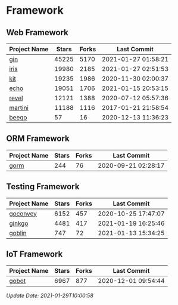 # Framework

## Web Framework
| Project Name | Stars | Forks | Last Commit |
| ------------ | ----- | ----- | ----------- |
| [gin](https://github.com/gin-gonic/gin) | 45225 | 5170 | 2021-01-27 01:58:21 |
| [iris](https://github.com/kataras/iris) | 19980 | 2185 | 2021-01-27 02:51:53 |
| [kit](https://github.com/go-kit/kit) | 19235 | 1986 | 2020-11-30 02:00:37 |
| [echo](https://github.com/labstack/echo) | 19051 | 1706 | 2021-01-15 20:53:15 |
| [revel](https://github.com/revel/revel) | 12121 | 1388 | 2020-07-12 05:57:36 |
| [martini](https://github.com/go-martini/martini) | 11188 | 1116 | 2017-01-21 21:58:54 |
| [beego](https://github.com/astaxie/beego) | 57 | 16 | 2020-12-13 11:36:23 |

## ORM Framework
| Project Name | Stars | Forks | Last Commit |
| ------------ | ----- | ----- | ----------- |
| [gorm](https://github.com/jinzhu/gorm) | 244 | 76 | 2020-09-21 02:28:17 |

## Testing Framework
| Project Name | Stars | Forks | Last Commit |
| ------------ | ----- | ----- | ----------- |
| [goconvey](https://github.com/smartystreets/goconvey) | 6152 | 457 | 2020-10-25 17:47:07 |
| [ginkgo](https://github.com/onsi/ginkgo) | 4481 | 417 | 2021-01-19 16:25:46 |
| [goblin](https://github.com/franela/goblin) | 747 | 72 | 2021-01-13 15:34:25 |

## IoT Framework
| Project Name | Stars | Forks | Last Commit |
| ------------ | ----- | ----- | ----------- |
| [gobot](https://github.com/hybridgroup/gobot) | 6967 | 877 | 2020-12-01 09:54:44 |

*Update Date: 2021-01-29T10:00:58*